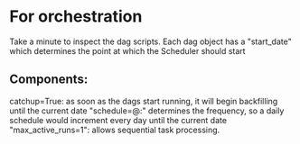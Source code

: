 # For orchestration

Take a minute to inspect the dag scripts. Each dag object has a "start_date" 
  which determines the point at which the Scheduler should start

## Components:
catchup=True: as soon as the dags start running, it will begin backfilling until the current date
"schedule=@:" determines the frequency, so a daily schedule would increment every day until the current date
"max_active_runs=1": allows sequential task processing.
